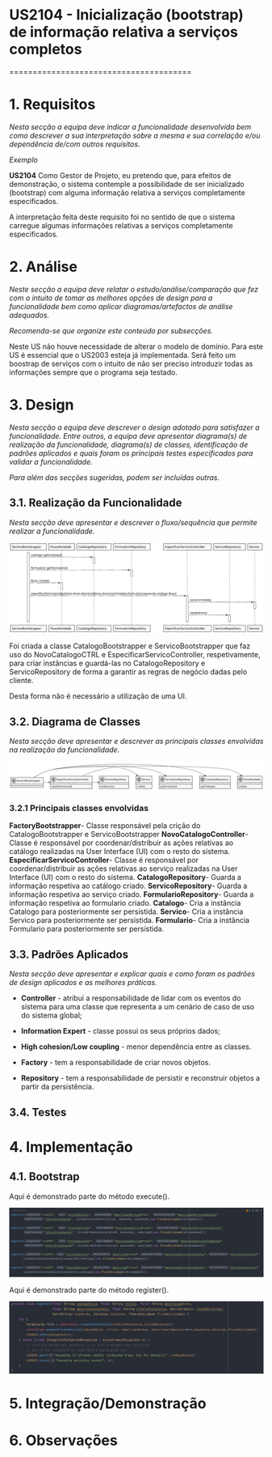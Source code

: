 # US2104 - Inicialização (bootstrap) de informação relativa a serviços completos
=======================================


# 1. Requisitos

*Nesta secção a equipa deve indicar a funcionalidade desenvolvida bem como descrever a sua interpretação sobre a mesma e sua correlação e/ou dependência de/com outros requisitos.*

*Exemplo*

**US2104** Como Gestor de Projeto, eu pretendo que, para efeitos de demonstração, o sistema contemple a possibilidade de ser inicializado (bootstrap) com alguma informação relativa a serviços completamente especificados.

A interpretação feita deste requisito foi no sentido de que o sistema carregue algumas informações relativas a serviços completamente especificados.

# 2. Análise

*Neste secção a equipa deve relatar o estudo/análise/comparação que fez com o intuito de tomar as melhores opções de design para a funcionalidade bem como aplicar diagramas/artefactos de análise adequados.*

*Recomenda-se que organize este conteúdo por subsecções.*

Neste US não houve necessidade de alterar o modelo de domínio. Para este US é essencial que o US2003 esteja já implementada.
Será feito um boostrap de serviços com o intuito de não ser preciso introduzir todas as informações sempre que o programa seja testado.


# 3. Design

*Nesta secção a equipa deve descrever o design adotado para satisfazer a funcionalidade. Entre outros, a equipa deve apresentar diagrama(s) de realização da funcionalidade, diagrama(s) de classes, identificação de padrões aplicados e quais foram os principais testes especificados para validar a funcionalidade.*

*Para além das secções sugeridas, podem ser incluídas outras.*

## 3.1. Realização da Funcionalidade

*Nesta secção deve apresentar e descrever o fluxo/sequência que permite realizar a funcionalidade.*

![SD.svg](SD.svg)

Foi criada a classe CatalogoBootstrapper e ServicoBootstrapper que faz uso do NovoCatalogoCTRL e EspecificarServicoController, respetivamente, para criar instâncias e guardá-las no CatalogoRepository e ServicoRepository de forma a garantir as regras de negócio dadas pelo cliente.

Desta forma não é necessário a utilização de uma UI.

## 3.2. Diagrama de Classes

*Nesta secção deve apresentar e descrever as principais classes envolvidas na realização da funcionalidade.*

![CD.svg](CD.svg)

### 3.2.1 Principais classes envolvidas
**FactoryBootstrapper**- Classe responsável pela crição do CatalogoBootstrapper e ServicoBootstrapper
**NovoCatalogoController**- Classe é responsável por coordenar/distribuir as ações relativas ao catálogo realizadas na User Interface (UI) com o resto do sistema.
**EspecificarServicoController**- Classe é responsável por coordenar/distribuir as ações relativas ao serviço realizadas na User Interface (UI) com o resto do sistema.
**CatalogoRepository**- Guarda a informação respetiva ao catálogo criado.
**ServicoRepository**- Guarda a informação respetiva ao serviço criado.
**FormularioRepository**- Guarda a informação respetiva ao formulario criado.
**Catalogo**- Cria a instância Catalogo para posteriormente ser persistida.
**Servico**- Cria a instância Servico para posteriormente ser persistida.
**Formulario**- Cria a instância Formulario para posteriormente ser persistida.

## 3.3. Padrões Aplicados

*Nesta secção deve apresentar e explicar quais e como foram os padrões de design aplicados e as melhores práticas.*

* **Controller** - atribui a responsabilidade de lidar com os eventos do sistema para uma classe que representa a um cenário de caso de uso do sistema global;

* **Information Expert** - classe possui os seus próprios dados;

* **High cohesion/Low coupling** - menor dependência entre as classes.

* **Factory** - tem a responsabilidade de criar novos objetos.

* **Repository** - tem a responsabilidade de persistir e reconstruir objetos a partir da persistência.

## 3.4. Testes 

# 4. Implementação

## 4.1. Bootstrap
Aqui é demonstrado parte do método execute().

![execute.PNG](execute.PNG)

Aqui é demonstrado parte do método register().

![register.PNG](register.PNG)

# 5. Integração/Demonstração


# 6. Observações



